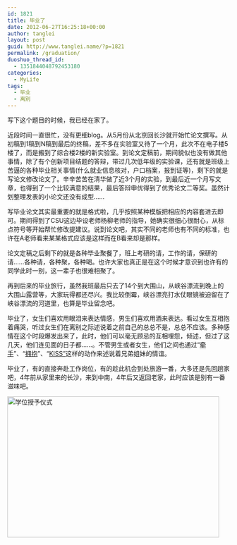 ```yaml
---
id: 1821
title: 毕业了
date: 2012-06-27T16:25:18+00:00
author: tanglei
layout: post
guid: http://www.tanglei.name/?p=1821
permalink: /graduation/
duoshuo_thread_id:
  - 1351844048792453180
categories:
  - MyLife
tags:
  - 毕业
  - 离别
---
```

写下这个题目的时候，我已经在家了。

近段时间一直很忙，没有更细blog。从5月份从北京回长沙就开始忙论文撰写。从初稿到1稿到N稿到最后的终稿，差不多在实验室又待了一个月，此次不在电子楼5楼了，而是搬到了综合楼2楼的新实验室。到论文定稿前，期间貌似也没有做其他事情，除了有个创新项目结题的答辩，带过几次低年级的实验课，还有就是班级上苦逼的各种毕业相关事情(什么就业信息核对，户口档案，报到证等)，剩下的就是写论文修改论文了。辛辛苦苦在清华做了近3个月的实验，到最后近一个月写文章，也得到了一个比较满意的结果，最后答辩申优得到了优秀论文二等奖。虽然计划整理发表的小论文还没有成型……

写毕业论文其实最重要的就是格式啦，几乎按照某种模版把相应的内容套进去即可。期间得到了CSU这边毕设老师杨柳老师的指导，她确实很细心很耐心，从标点符号等开始帮忙修改提建议。说到论文吧，其实不同的老师也有不同的标准，也许在A老师看来某某格式应该是这样而在B看来却是那样。

论文定稿之后剩下的就是各种毕业聚餐了，班上考研的请，工作的请，保研的请……各种请，各种聚，各种喝。也许大家也真正是在这个时候才意识到也许有的同学此时一别，这一辈子也很难相聚了。

再到后来的毕业旅行，虽然我班最后只去了14个到大围山，从峡谷漂流到晚上的大围山露营等，大家玩得都还尽兴。我比较倒霉，峡谷漂亮打水仗眼镜被迫留在了峡谷漂流的河道里，也算是毕业留念吧。

毕业了，女生们喜欢用眼泪来表达情感，男生们喜欢用酒来表达。看过女生互相抱着痛哭，听过女生们在离别之际述说着之前自己的总总不是，总总不应该。多种感情在这个时段爆发出来了，此时，他们可以毫无顾忌的互相埋怨，倾述，但过了这几天，他们连见面的日子都……。不管男生或者女生，他们之间也通过“<a href="http://b155.photo.store.qq.com/psb?/V10nisTv1UpAM1/wXPmQpKkLCZVOSV74j62EkFqxHvfxziWCZdaYPYc3fs!/b/YdDqcFzHLQAAYljkcFyhLgAA" target="_blank">牵手</a>”、“<a href="http://b156.photo.store.qq.com/psb?/V10nisTv1UpAM1/tyJE7En0m*8z2v3qHX1OoO9KxyUIZNURXmSTUd1esEs!/b/YY6ECV0ONQAAYq7M*lynMQAAb.bI*lwhMgAA" target="_blank">拥抱</a>”、“<a href="http://b155.photo.store.qq.com/psb?/V10nisTv1UpAM1/yyFhS4RR0i5K6E.SLZfglEzmnnIUSstyUaxSQVYX9YY!/b/YYWoZFyCNQAAYvRKaVziMgAAb.lFaVwpMwAA" target="_blank">KISS”</a>这样的动作来述说着兄弟姐妹的情谊。

毕业了，有的直接奔赴工作岗位，有的趁此机会到处旅游一番，大多还是先回趟家吧，4年前从家里来的长沙，来到中南，4年后又返回老家，此时应该是别有一番滋味吧。
  
<img src="http://www.tanglei.name/wp-content/uploads/2012/06/graduation.jpg" alt="学位授予仪式" height="320" width="480" />